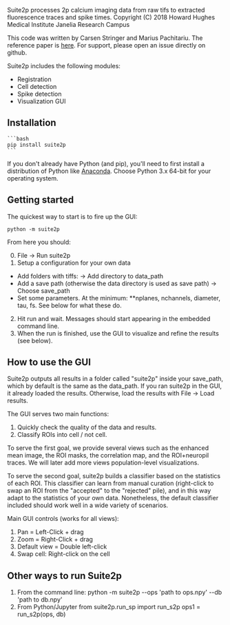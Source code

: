 Suite2p processes 2p calcium imaging data from raw tifs to extracted fluorescence traces and spike times. 
Copyright (C) 2018  Howard Hughes Medical Institute Janelia Research Campus

This code was written by Carsen Stringer and Marius Pachitariu. The reference paper is [here](https://www.biorxiv.org/content/early/2017/07/20/061507). For support, please open an issue directly on github.

Suite2p includes the following modules:

* Registration
* Cell detection
* Spike detection 
* Visualization GUI

## Installation

	```bash
	pip install suite2p
	```

If you don't already have Python (and pip), you'll need to first install a distribution of Python like [Anaconda](https://www.anaconda.com/download/). Choose Python 3.x 64-bit for your operating system. 

## Getting started

The quickest way to start is to fire up the GUI:

	python -m suite2p

From here you should:

0. File -> Run suite2p
1. Setup a configuration for your own data
  * Add folders with tiffs:  -> Add directory to data_path
  * Add a save path (otherwise the data directory is used as save path) -> Choose save_path
  * Set some parameters. At the minimum: 
    **nplanes, nchannels, diameter, tau, fs. See below for what these do. 
2. Hit run and wait. Messages should start appearing in the embedded command line. 
3. When the run is finished, use the GUI to visualize and refine the results (see below).

## How to use the GUI

Suite2p outputs all results in a folder called "suite2p" inside your save_path, which by default is the same as the data_path. If you ran suite2p in the GUI, it already loaded the results. Otherwise, load the results with File -> Load results. 

The GUI serves two main functions:

1. Quickly check the quality of the data and results. 
2. Classify ROIs into cell / not cell.
 
To serve the first goal, we provide several views such as the enhanced mean image, the ROI masks, the correlation map, and the ROI+neuropil traces. We will later add more views population-level visualizations. 

To serve the second goal, suite2p builds a classifier based on the statistics of each ROI. This classifier can learn from manual curation (right-click to swap an ROI from the "accepted" to the "rejected" pile), and in this way adapt to the statistics of your own data. Nonetheless, the default classifier included should work well in a wide variety of scenarios. 
 
Main GUI controls (works for all views):

1. Pan  = Left-Click  + drag  
2. Zoom = Right-Click + drag  
3. Default view = Double left-click
4. Swap cell: Right-click on the cell
 
## Other ways to run Suite2p

1. From the command line:
	python -m suite2p --ops 'path to ops.npy' --db 'path to db.npy'
2. From Python/Jupyter
	from suite2p.run_sp import run_s2p
	ops1 = run_s2p(ops, db)
